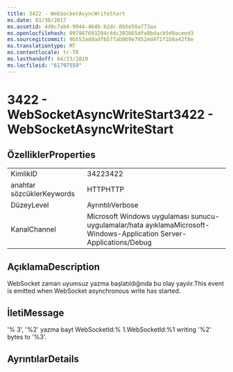 ```yaml
---
title: 3422 - WebSocketAsyncWriteStart
ms.date: 03/30/2017
ms.assetid: 4d0c7ab4-9044-464b-b2dc-0b5e59a773aa
ms.openlocfilehash: 097987693204c4dc302665dfa8bdacb5d9aceed3
ms.sourcegitcommit: 9b552addadfb57fab0b9e7852ed4f1f1b8a42f8e
ms.translationtype: MT
ms.contentlocale: tr-TR
ms.lasthandoff: 04/23/2019
ms.locfileid: "61797559"
---
```

# <a name="3422---websocketasyncwritestart"></a><span data-ttu-id="27790-102">3422 - WebSocketAsyncWriteStart</span><span class="sxs-lookup"><span data-stu-id="27790-102">3422 - WebSocketAsyncWriteStart</span></span>
## <a name="properties"></a><span data-ttu-id="27790-103">Özellikler</span><span class="sxs-lookup"><span data-stu-id="27790-103">Properties</span></span>  
  
|||  
|-|-|  
|<span data-ttu-id="27790-104">Kimlik</span><span class="sxs-lookup"><span data-stu-id="27790-104">ID</span></span>|<span data-ttu-id="27790-105">3422</span><span class="sxs-lookup"><span data-stu-id="27790-105">3422</span></span>|  
|<span data-ttu-id="27790-106">anahtar sözcükler</span><span class="sxs-lookup"><span data-stu-id="27790-106">Keywords</span></span>|<span data-ttu-id="27790-107">HTTP</span><span class="sxs-lookup"><span data-stu-id="27790-107">HTTP</span></span>|  
|<span data-ttu-id="27790-108">Düzey</span><span class="sxs-lookup"><span data-stu-id="27790-108">Level</span></span>|<span data-ttu-id="27790-109">Ayrıntılı</span><span class="sxs-lookup"><span data-stu-id="27790-109">Verbose</span></span>|  
|<span data-ttu-id="27790-110">Kanal</span><span class="sxs-lookup"><span data-stu-id="27790-110">Channel</span></span>|<span data-ttu-id="27790-111">Microsoft Windows uygulaması sunucu-uygulamalar/hata ayıklama</span><span class="sxs-lookup"><span data-stu-id="27790-111">Microsoft-Windows-Application Server-Applications/Debug</span></span>|  
  
## <a name="description"></a><span data-ttu-id="27790-112">Açıklama</span><span class="sxs-lookup"><span data-stu-id="27790-112">Description</span></span>  
 <span data-ttu-id="27790-113">WebSocket zaman uyumsuz yazma başlatıldığında bu olay yayılır.</span><span class="sxs-lookup"><span data-stu-id="27790-113">This event is emitted when WebSocket asynchronous write has started.</span></span>  
  
## <a name="message"></a><span data-ttu-id="27790-114">İleti</span><span class="sxs-lookup"><span data-stu-id="27790-114">Message</span></span>  
 <span data-ttu-id="27790-115">'% 3', '%2' yazma bayt WebSocketId:% 1.</span><span class="sxs-lookup"><span data-stu-id="27790-115">WebSocketId:%1 writing '%2' bytes to '%3'.</span></span>  
  
## <a name="details"></a><span data-ttu-id="27790-116">Ayrıntılar</span><span class="sxs-lookup"><span data-stu-id="27790-116">Details</span></span>
